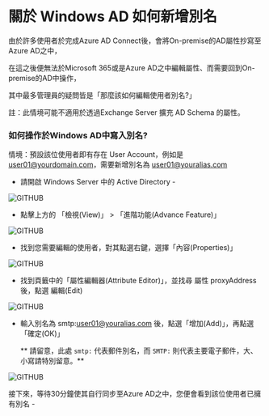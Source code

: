 # 關於 Windows AD 如何新增別名

由於許多使用者於完成Azure AD Connect後，會將On-premise的AD屬性抄寫至Azure AD之中，<br>

在這之後便無法於Microsoft 365或是Azure AD之中編輯屬性、而需要回到On-premise的AD中操作，<br>

其中最多管理員的疑問皆是「那麼該如何編輯使用者別名?」<br>

註：此情境可能不適用於透過Exchange Server 擴充 AD Schema 的屬性。<br>

### 如何操作於Windows AD中寫入別名?

情境：預設該位使用者即有存在 User Account，例如是 user01@yourdomain.com，需要新增別名為 user01@youralias.com<br>

- 請開啟 Windows Server 中的 Active Directory -<br>

![GITHUB](https://github.com/MarkChang-Core/AADC/blob/main/image6/image1.jpg)<br>

- 點擊上方的 「檢視(View)」 > 「進階功能(Advance Feature)」<br>

![GITHUB](https://github.com/MarkChang-Core/AADC/blob/main/image6/image2.jpg)<br>

- 找到您需要編輯的使用者，對其點選右鍵，選擇「內容(Properties)」<br>

![GITHUB](https://github.com/MarkChang-Core/AADC/blob/main/image6/image3.jpg)<br>

- 找到頁籤中的「屬性編輯器(Attribute Editor)」，並找尋 屬性 proxyAddress 後，點選 編輯(Edit)<br>

![GITHUB](https://github.com/MarkChang-Core/AADC/blob/main/image6/image4.jpg)<br>

- 輸入別名為 smtp:user01@youralias.com 後，點選「增加(Add)」，再點選「確定(OK)」

   ** 請留意，此處 ```smtp:``` 代表郵件別名，而 ```SMTP:``` 則代表主要電子郵件，大、小寫請特別留意。**

![GITHUB](https://github.com/MarkChang-Core/AADC/blob/main/image6/image5.jpg)<br>

接下來，等待30分鐘使其自行同步至Azure AD之中，您便會看到該位使用者已擁有別名 -



